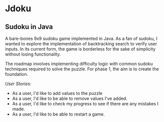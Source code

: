 # Jdoku
## Sudoku in Java

A bare-bones 9x9 sudoku game implemented in Java. 
As a fan of sudoku, I wanted to explore the implementation of backtracking search to verify user inputs.
In its current form, the game is borderless for the sake of simplicity 
without losing functionality.

The roadmap involves implementing difficulty logic with common sudoku techniques required to solve the puzzle.
For phase 1, the aim is to create the foundation.

*User Stories:*
- As a user, I'd like to add values to the puzzle
- As a user, I'd like to be able to remove values I've added.
- As a user, I'd like to check my progress to see if there are any mistakes I made.
- As a user, I'd like to be able to restart a game.

